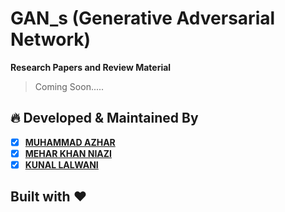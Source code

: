 # GAN_s (__Generative Adversarial Network__)

__Research Papers and Review Material__

>Coming Soon.....

## 🔥 Developed & Maintained By
- [x] [__MUHAMMAD AZHAR__](https://www.facebook.com/AzharTheGeek) 
- [x] [__MEHAR KHAN NIAZI__](https://www.facebook.com/meherkhan.niazi.3)
- [x] [__KUNAL LALWANI__](https://www.facebook.com/profile.php?id=100014877134037)
## Built with ❤︎
